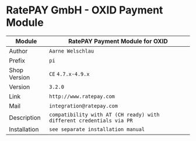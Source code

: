RatePAY GmbH - OXID Payment Module
============================================

|Module | RatePAY Payment Module for OXID
|------|----------
|Author | `Aarne Welschlau`
|Prefix | `pi`
|Shop Version | `CE` `4.7.x-4.9.x`
|Version | `3.2.0`
|Link | `http://www.ratepay.com`
|Mail | `integration@ratepay.com`
|Description | `compatibility with AT (CH ready) with different credentials via PR`
|Installation | `see separate installation manual`